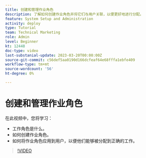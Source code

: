 ```yaml
---
title: 创建和管理作业角色
description: 了解如何创建作业角色并将它们与用户关联，以便更好地进行分配。
feature: System Setup and Administration
activity: deploy
type: Tutorial
team: Technical Marketing
role: Admin
level: Beginner
kt: 12448
doc-type: video
last-substanial-update: 2023-03-20T00:00:00Z
source-git-commit: c56def5aa0190d166dcfeaf64e68fffa1ebfe409
workflow-type: tm+mt
source-wordcount: '56'
ht-degree: 0%

---
```


# 创建和管理作业角色

在此视频中，您将学习：

* 工作角色是什么。
* 如何创建作业角色。
* 如何将作业角色应用到用户，以便他们能够被分配到正确的工作。

>[!VIDEO](https://video.tv.adobe.com/v/3416966/?quality=12)

